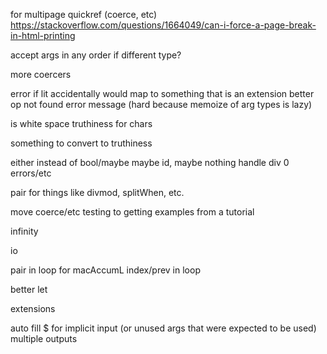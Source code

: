 for multipage quickref (coerce, etc)
https://stackoverflow.com/questions/1664049/can-i-force-a-page-break-in-html-printing

accept args in any order if different type?

more coercers

error if lit accidentally would map to something that is an extension
better op not found error message (hard because memoize of arg types is lazy)

is white space truthiness for chars

something to convert to truthiness

either instead of bool/maybe
maybe id, maybe nothing
handle div 0 errors/etc

pair for things like divmod, splitWhen, etc.

move coerce/etc testing to getting examples from a tutorial

infinity

io

pair in loop for macAccumL
index/prev in loop

better let

extensions

auto fill $ for implicit input (or unused args that were expected to be used)
multiple outputs